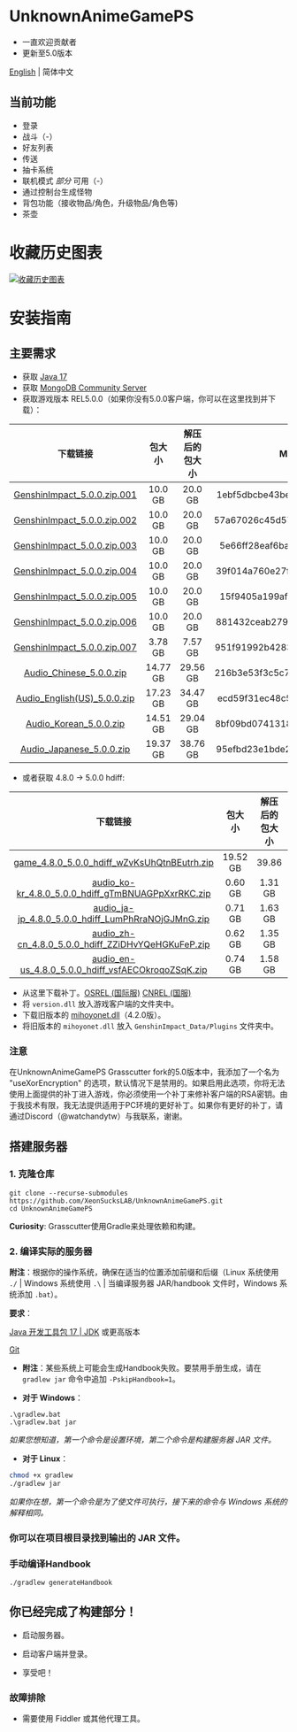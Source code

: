 # UnknownAnimeGamePS
- 一直欢迎贡献者
- 更新至5.0版本

[English](README.md) | 简体中文

## 当前功能


* 登录
* 战斗（-）
* 好友列表
* 传送
* 抽卡系统
* 联机模式 *部分* 可用（-）
* 通过控制台生成怪物
* 背包功能（接收物品/角色，升级物品/角色等)
* 茶壶

# 收藏历史图表
[![收藏历史图表](https://api.star-history.com/svg?repos=XeonSucksLAB/UnknownAnimeGamePS&type=Date)](https://star-history.com/#XeonSucksLAB/UnknownAnimeGamePS&Date)

# 安装指南

## 主要需求

- 获取 [Java 17](https://www.oracle.com/java/technologies/javase/jdk17-archive-downloads.html)
- 获取 [MongoDB Community Server](https://www.mongodb.com/try/download/community)
- 获取游戏版本 REL5.0.0（如果你没有5.0.0客户端，你可以在这里找到并下载）：


| 下载链接 | 包大小 | 解压后的包大小 | MD5校验码 |
| :---: | :---: | :---: | :---: |
| [GenshinImpact_5.0.0.zip.001](https://autopatchhk.yuanshen.com/client_app/download/pc_zip/20240816185649_LtymMnnIZVQfbLZ2/GenshinImpact_5.0.0.zip.001) | 10.0 GB | 20.0 GB | 1ebf5dbcbe43bebcda7a57a8d789092e |
| [GenshinImpact_5.0.0.zip.002](https://autopatchhk.yuanshen.com/client_app/download/pc_zip/20240816185649_LtymMnnIZVQfbLZ2/GenshinImpact_5.0.0.zip.002) | 10.0 GB | 20.0 GB | 57a67026c45d57c28e5b52e24e84cc04 |
| [GenshinImpact_5.0.0.zip.003](https://autopatchhk.yuanshen.com/client_app/download/pc_zip/20240816185649_LtymMnnIZVQfbLZ2/GenshinImpact_5.0.0.zip.003) | 10.0 GB | 20.0 GB | 5e66ff28eaf6ba89e49f153c0f077d34 |
| [GenshinImpact_5.0.0.zip.004](https://autopatchhk.yuanshen.com/client_app/download/pc_zip/20240816185649_LtymMnnIZVQfbLZ2/GenshinImpact_5.0.0.zip.004) | 10.0 GB | 20.0 GB | 39f014a760e27f77abed1989739c74c6 |
| [GenshinImpact_5.0.0.zip.005](https://autopatchhk.yuanshen.com/client_app/download/pc_zip/20240816185649_LtymMnnIZVQfbLZ2/GenshinImpact_5.0.0.zip.005) | 10.0 GB | 20.0 GB | 15f9405a199afba833f18fce288b9c7f |
| [GenshinImpact_5.0.0.zip.006](https://autopatchhk.yuanshen.com/client_app/download/pc_zip/20240816185649_LtymMnnIZVQfbLZ2/GenshinImpact_5.0.0.zip.006) | 10.0 GB | 20.0 GB | 881432ceab27987b1297c9eefb39f192 |
| [GenshinImpact_5.0.0.zip.007](https://autopatchhk.yuanshen.com/client_app/download/pc_zip/20240816185649_LtymMnnIZVQfbLZ2/GenshinImpact_5.0.0.zip.007) | 3.78 GB | 7.57 GB | 951f91992b428385294baf9b6c764d49 |
| [Audio_Chinese_5.0.0.zip](https://autopatchhk.yuanshen.com/client_app/download/pc_zip/20240816185649_LtymMnnIZVQfbLZ2/Audio_Chinese_5.0.0.zip) | 14.77 GB | 29.56 GB | 216b3e53f3c5c7e1290891696b2bbc66 |
| [Audio_English(US)_5.0.0.zip](https://autopatchhk.yuanshen.com/client_app/download/pc_zip/20240816185649_LtymMnnIZVQfbLZ2/Audio_English(US)_5.0.0.zip) | 17.23 GB | 34.47 GB | ecd59f31ec48c50f9051fdad39603d67 |
| [Audio_Korean_5.0.0.zip](https://autopatchhk.yuanshen.com/client_app/download/pc_zip/20240816185649_LtymMnnIZVQfbLZ2/Audio_Korean_5.0.0.zip) | 14.51 GB | 29.04 GB | 8bf09bd07413189b69a5a0512df97335 |
| [Audio_Japanese_5.0.0.zip](https://autopatchhk.yuanshen.com/client_app/download/pc_zip/20240816185649_LtymMnnIZVQfbLZ2/Audio_Japanese_5.0.0.zip) | 19.37 GB | 38.76 GB | 95efbd23e1bde2eb574f8090cc118109 |


- 或者获取 4.8.0 -> 5.0.0 hdiff:


| 下载链接 | 包大小 | 解压后的包大小 | MD5校验码 |
| :---: | :---: | :---: | :---: |
| [game_4.8.0_5.0.0_hdiff_wZvKsUhQtnBEutrh.zip](https://autopatchhk.yuanshen.com/client_app/update/hk4e_global/game_4.8.0_5.0.0_hdiff_wZvKsUhQtnBEutrh.zip) | 19.52 GB | 39.86 | ec0cc740e01c374cd53d48219c1a4aff |
| [audio_ko-kr_4.8.0_5.0.0_hdiff_gTmBNUAGPpXxrRKC.zip](https://autopatchhk.yuanshen.com/client_app/update/hk4e_global/audio_ko-kr_4.8.0_5.0.0_hdiff_gTmBNUAGPpXxrRKC.zip) | 0.60 GB | 1.31 GB | 64c52d4065a5d5983b37faeb9796a3eb |
| [audio_ja-jp_4.8.0_5.0.0_hdiff_LumPhRraNOjGJMnG.zip](https://autopatchhk.yuanshen.com/client_app/update/hk4e_global/audio_ja-jp_4.8.0_5.0.0_hdiff_LumPhRraNOjGJMnG.zip) | 0.71 GB | 1.63 GB | 934899593f7234bec937fca98c0b0bed |
| [audio_zh-cn_4.8.0_5.0.0_hdiff_ZZiDHvYQeHGKuFeP.zip](https://autopatchhk.yuanshen.com/client_app/update/hk4e_global/audio_zh-cn_4.8.0_5.0.0_hdiff_ZZiDHvYQeHGKuFeP.zip) | 0.62 GB | 1.35 GB | c1073373d6c7b3680217335dc346de50 |
| [audio_en-us_4.8.0_5.0.0_hdiff_vsfAECOkroqoZSqK.zip](https://autopatchhk.yuanshen.com/client_app/update/hk4e_global/audio_en-us_4.8.0_5.0.0_hdiff_vsfAECOkroqoZSqK.zip) | 0.74 GB | 1.58 GB | b5cb77749a0e2fc0e85b6b1ee319a7e9 |

- 从这里下载补丁。[OSREL (国际服)](https://watchandy.me/version.dll) [CNREL (国服)](https://watchandy.me/cn/version.dll)
- 将 `version.dll` 放入游戏客户端的文件夹中。
- 下载旧版本的 [mihoyonet.dll](https://autopatchhk.yuanshen.com/client_app/download/pc_zip/20231030132335_iOEfPMcbrXpiA8Ca/ScatteredFiles/GenshinImpact_Data/Plugins/mihoyonet.dll)（4.2.0版）。
- 将旧版本的 `mihoyonet.dll` 放入 `GenshinImpact_Data/Plugins` 文件夹中。

### 注意

在UnknownAnimeGamePS Grasscutter fork的5.0版本中，我添加了一个名为 "useXorEncryption" 的选项，默认情况下是禁用的。如果启用此选项，你将无法使用上面提供的补丁进入游戏，你必须使用一个补丁来修补客户端的RSA密钥。由于我技术有限，我无法提供适用于PC环境的更好补丁。如果你有更好的补丁，请通过Discord（@watchandytw）与我联系，谢谢。

## 搭建服务器

### 1. 克隆仓库

```shell
git clone --recurse-submodules https://github.com/XeonSucksLAB/UnknownAnimeGamePS.git
cd UnknownAnimeGamePS
```

**Curiosity**: Grasscutter使用Gradle来处理依赖和构建。

### 2. 编译实际的服务器

**附注**：根据你的操作系统，确保在适当的位置添加前缀和后缀（Linux 系统使用 `./` | Windows 系统使用 `.\` | 当编译服务器 JAR/handbook 文件时，Windows 系统添加 `.bat`）。

**要求**：

[Java 开发工具包 17 | JDK](https://oracle.com/java/technologies/javase/jdk17-archive-downloads.html) 或更高版本

[Git](https://git-scm.com/downloads)

- **附注**：某些系统上可能会生成Handbook失败。要禁用手册生成，请在 `gradlew jar` 命令中追加 `-PskipHandbook=1`。

- **对于 Windows**：
```shell
.\gradlew.bat
.\gradlew.bat jar
```
*如果您想知道，第一个命令是设置环境，第二个命令是构建服务器 JAR 文件。*

- **对于 Linux**：
```bash
chmod +x gradlew
./gradlew jar
```
*如果你在想，第一个命令是为了使文件可执行，接下来的命令与 Windows 系统的解释相同。*

### 你可以在项目根目录找到输出的 JAR 文件。

### 手动编译Handbook
```shell
./gradlew generateHandbook
```


## 你已经完成了构建部分！

- 启动服务器。
- 启动客户端并登录。

- 享受吧！

### 故障排除
- 需要使用 Fiddler 或其他代理工具。
